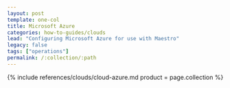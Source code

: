 ```yaml
---
layout: post
template: one-col
title: Microsoft Azure
categories: how-to-guides/clouds
lead: "Configuring Microsoft Azure for use with Maestro"
legacy: false
tags: ["operations"]
permalink: /:collection/:path
---
```



{% include references/clouds/cloud-azure.md  product = page.collection %}
